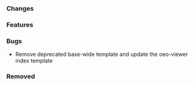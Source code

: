### Changes

### Features

### Bugs

- Remove deprecated base-wide template and update the oeo-viewer index template []()

### Removed
